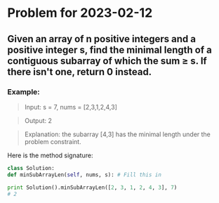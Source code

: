 # Problem for 2023-02-12

## Given an array of n positive integers and a positive integer s, find the minimal length of a contiguous subarray of which the sum ≥ s. If there isn't one, return 0 instead.

### Example:

> Input: s = 7, nums = [2,3,1,2,4,3]

> Output: 2

> Explanation: the subarray [4,3] has the minimal length under the problem constraint.

Here is the method signature:

```python
class Solution:
def minSubArrayLen(self, nums, s): # Fill this in

print Solution().minSubArrayLen([2, 3, 1, 2, 4, 3], 7)
# 2
```
